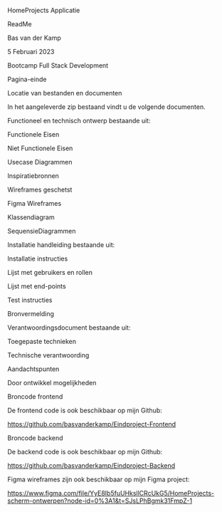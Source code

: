 HomeProjects Applicatie

ReadMe

Bas van der Kamp

5 Februari 2023

Bootcamp Full Stack Development

Pagina-einde

Locatie van bestanden en documenten

In het aangeleverde zip bestaand vindt u de volgende documenten.

Functioneel en technisch ontwerp bestaande uit:

Functionele Eisen

Niet Functionele Eisen

Usecase Diagrammen

Inspiratiebronnen

Wireframes geschetst

Figma Wireframes

Klassendiagram

SequensieDiagrammen

Installatie handleiding bestaande uit:

Installatie instructies

Lijst met gebruikers en rollen

Lijst met end-points

Test instructies

Bronvermelding

Verantwoordingsdocument bestaande uit:

Toegepaste technieken

Technische verantwoording

Aandachtspunten

Door ontwikkel mogelijkheden

Broncode frontend

De frontend code is ook beschikbaar op mijn Github:

https://github.com/basvanderkamp/Eindproject-Frontend

Broncode backend

De backend code is ook beschikbaar op mijn Github:

https://github.com/basvanderkamp/Eindproject-Backend

Figma wireframes zijn ook beschikbaar op mijn Figma project:

https://www.figma.com/file/YyE8Ib5fuUHksllCRcUkG5/HomeProjects-scherm-ontwerpen?node-id=0%3A1&t=SJsLPhBgmk31FmpZ-1
